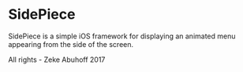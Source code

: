 # SidePiece

SidePiece is a simple iOS framework for displaying an animated menu appearing from the side of the screen.

All rights - Zeke Abuhoff 2017
